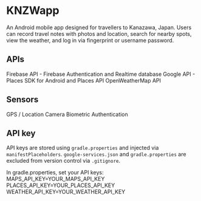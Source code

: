 # KNZWapp

An Android mobile app designed for travellers to Kanazawa, Japan. Users can record travel notes with photos and location, search for nearby spots, view the weather, and log in via fingerprint or username password.

## APIs
Firebase API - Firebase Authentication and Realtime database
Google API - Places SDK for Android and Places API
OpenWeatherMap API

## Sensors
GPS / Location
Camera
Biometric Authentication

## API key
API keys are stored using `gradle.properties` and injected via `manifestPlaceholders`.
`google-services.json` and `gradle.properties` are excluded from version control via `.gitignore`.

In gradle.properties, set your API keys:
MAPS_API_KEY=YOUR_MAPS_API_KEY
PLACES_API_KEY=YOUR_PLACES_API_KEY
WEATHER_API_KEY=YOUR_WEATHER_API_KEY
